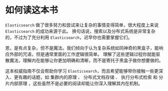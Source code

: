 # 如何读这本书

`Elasticsearch` 做了很多努力和尝试来让复杂的事情变得简单，很大程度上来说 `Elasticsearch` 的成功来源于此。 换句话说，搜索以及分布式系统是非常复杂的，不过为了充分利用 `Elasticsearch`，迟早你也需要掌握它们。

恩，是有点复杂，但不是魔法。我们倾向于认为复杂系统如同神奇的黑盒子，能响应外部的咒语，但是通常里面的工作逻辑很简单。 理解了这些逻辑过程你就能驱散魔法，理解内在能够让你更加明确和清晰，而不是寄托于黑盒子做你想要做的。

这本权威指南不仅会帮助你学习 `Elasticsearch`，而且希望能够带你接触一些更深入、更有趣的话题，如 集群内的原理 、 分布式文档存储 、 执行分布式检索 和 分片内部原理 ，这些虽然不是必要的阅读却能让你深入理解其内在机制。
